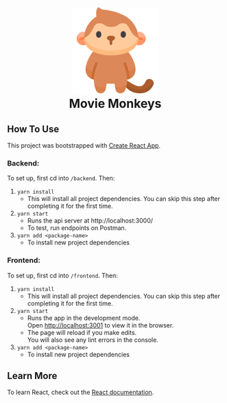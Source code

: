 <h1 align="center">
  <br>
  <img src="./frontend/src/assets/monkey.png" alt="Movie Monkeys Logo" width="200">
  <br/>
  Movie Monkeys
  </br>
</h1>

## How To Use
This project was bootstrapped with [Create React App](https://github.com/facebook/create-react-app).


### Backend:
To set up, first cd into `/backend`. Then:
1. `yarn install`
    - This will install all project dependencies. You can skip this step after completing it for the first time.
2. `yarn start`
    - Runs the api server at http://localhost:3000/
    - To test, run endpoints on Postman.
3. `yarn add <package-name>`
    - To install new project dependencies

### Frontend:
To set up, first cd into `/frontend`. Then:

1. `yarn install`
    - This will install all project dependencies. You can skip this step after completing it for the first time.
2. `yarn start`
    - Runs the app in the development mode.\
      Open [http://localhost:3001](http://localhost:3001) to view it in the browser.
    - The page will reload if you make edits.\
      You will also see any lint errors in the console.
3. `yarn add <package-name>`
    - To install new project dependencies

## Learn More

To learn React, check out the [React documentation](https://reactjs.org/).